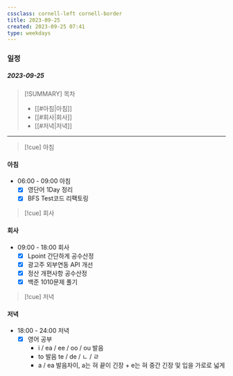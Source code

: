 ```yaml
---
cssclass: cornell-left cornell-border
title: 2023-09-25
created: 2023-09-25 07:41
type: weekdays
---
```

### 일정
##### 2023-09-25

> [!SUMMARY] 목차
> - [[#아침|아침]]
> - [[#회사|회사]]
> - [[#저녁|저녁]]

---
>[!cue] 아침
#### 아침
- 06:00 - 09:00 아침
	- [x] 영단어 1Day 정리
	- [x] BFS Test코드 리팩토링

>[!cue] 회사
#### 회사
- 09:00 - 18:00 회사
	- [x] Lpoint 간단하게 공수산정
	- [x] 광고주 외부연동 API 개선
	- [x] 정산 개편사항 공수산정
	- [x] 백준 1010문제 풀기

>[!cue] 저녁
#### 저녁
- 18:00 - 24:00 저녁
	- [x] 영어 공부
		- i / ea / ee / oo / ou 발음
		- to 발음 te / de / ㄴ / ㄹ
		- a / ea 발음차이, a는 혀 끝이 긴장 + e는 혀 중간 긴장 및 입을 가로로 넓게